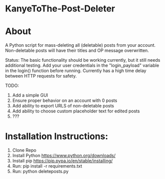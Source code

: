 # KanyeToThe-Post-Deleter


# About
A Python script for mass-deleting all (deletable) posts from your account. Non-deletable posts will have their titles and OP message overwritten. 


Status: The basic functionality should be working currently, but it still needs additional testing. Add your user credentials in the "login_payload" variable in the login() function before running. Currently has a high time delay between HTTP requests for safety. 

TODO:

1. Add a simple GUI
2. Ensure proper behavior on an account with 0 posts
3. Add ability to export URLS of non-deletable posts 
4. Add ability to choose custom placeholder text for edited posts
5. ???





# Installation Instructions:
1. Clone Repo
2. Install Python https://www.python.org/downloads/
3. Install pip https://pip.pypa.io/en/stable/installing/
4. Run: pip install -r requirements.txt
5. Run: python deleteposts.py




